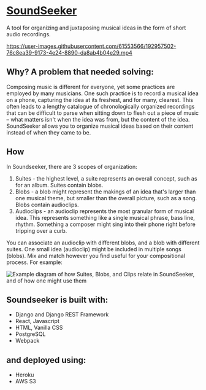 # [SoundSeeker](https://www.soundseeker.app)
A tool for organizing and juxtaposing musical ideas in the form of short audio recordings.

https://user-images.githubusercontent.com/61553566/192957502-76c8ea39-9173-4e24-8890-da8ab4b04e29.mp4


## Why? A problem that needed solving:

Composing music is different for everyone, yet some practices are employed by many musicians. One such practice is to record a musical idea on a phone, capturing the idea at its freshest, and for many, clearest. This often leads to a lengthy catalogue of chronologically organized recordings that can be difficult to parse when sitting down to flesh out a piece of music – what matters isn't when the idea was from, but the content of the idea. SoundSeeker allows you to organize musical ideas based on their content instead of when they came to be.

## How

In Soundseeker, there are 3 scopes of organization:
1. Suites - the highest level, a suite represents an overall concept, such as for an album. Suites contain blobs.
2. Blobs - a blob might represent the makings of an idea that's larger than one musical theme, but smaller than the overall picture, such as a song. Blobs contain audioclips.
3. Audioclips - an audioclip represents the most granular form of musical idea. This represents something like a single musical phrase, bass line, rhythm. Something a composer might sing into their phone right before tripping over a curb.

You can associate an audioclip with different blobs, and a blob with different suites. One small idea (audioclip) might be included in multiple songs (blobs). Mix and match however you find useful for your compositional process. For example:

<img alt="Example diagram of how Suites, Blobs, and Clips relate in SoundSeeker, and of how one might use them" src="https://user-images.githubusercontent.com/61553566/192453921-ef83fa42-2195-49a6-a7de-7f5b9edeb14a.png">

## Soundseeker is built with:

- Django and Django REST Framework
- React, Javascript
- HTML, Vanilla CSS
- PostgreSQL
- Webpack

## and deployed using:
- Heroku
- AWS S3
